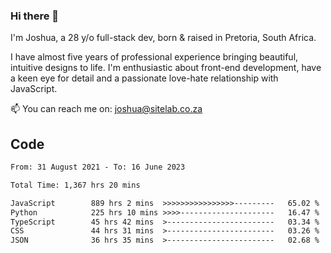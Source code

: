 ### Hi there 👋

I'm Joshua, a 28 y/o full-stack dev, born & raised in Pretoria, South Africa. 

I have almost five years of professional experience bringing beautiful, intuitive designs to life. I'm enthusiastic about front-end development, have a keen eye for detail and a passionate love-hate relationship with JavaScript.

📫 You can reach me on: joshua@sitelab.co.za

## **Code**

<!--START_SECTION:waka-->

```txt
From: 31 August 2021 - To: 16 June 2023

Total Time: 1,367 hrs 20 mins

JavaScript        889 hrs 2 mins  >>>>>>>>>>>>>>>>---------   65.02 %
Python            225 hrs 10 mins >>>>---------------------   16.47 %
TypeScript        45 hrs 42 mins  >------------------------   03.34 %
CSS               44 hrs 31 mins  >------------------------   03.26 %
JSON              36 hrs 35 mins  >------------------------   02.68 %
```

<!--END_SECTION:waka-->
